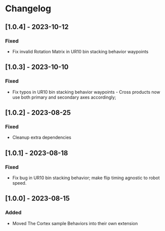 # Changelog


## [1.0.4] - 2023-10-12
### Fixed
- Fix invalid Rotation Matrix in UR10 bin stacking behavior waypoints

## [1.0.3] - 2023-10-10
### Fixed
- Fix typos in UR10 bin stacking behavior waypoints - Cross products now use both primary and secondary axes accordingly;

## [1.0.2] - 2023-08-25
### Fixed
- Cleanup extra dependencies

## [1.0.1] - 2023-08-18
### Fixed
- Fix bug in UR10 bin stacking behavior; make flip timing agnostic to robot speed.

## [1.0.0] - 2023-08-15
### Added
- Moved The Cortex sample Behaviors into their own extension
